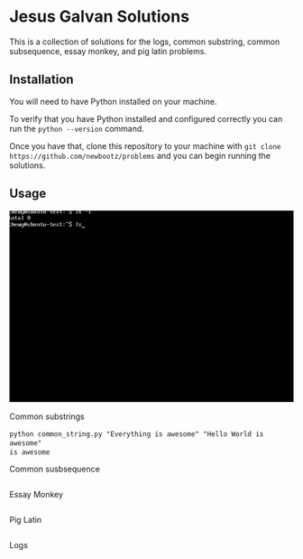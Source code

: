 # Jesus Galvan Solutions

This is a collection of solutions for the logs, common substring, common subsequence, essay monkey, and pig latin problems.


## Installation

You will need to have Python installed on your machine.

To verify that you have Python installed and configured correctly you can run the ```python --version``` command.

Once you have that, clone this repository to your machine with ```git clone https://github.com/newbootz/problems``` and you can begin running the solutions.

## Usage

![Cool gif](images/clone_repo.gif)


Common substrings
```
python common_string.py "Everything is awesome" "Hello World is awesome"
is awesome
```

Common susbsequence
```
```

Essay Monkey
```
```

Pig Latin
```
```

Logs

```
```
